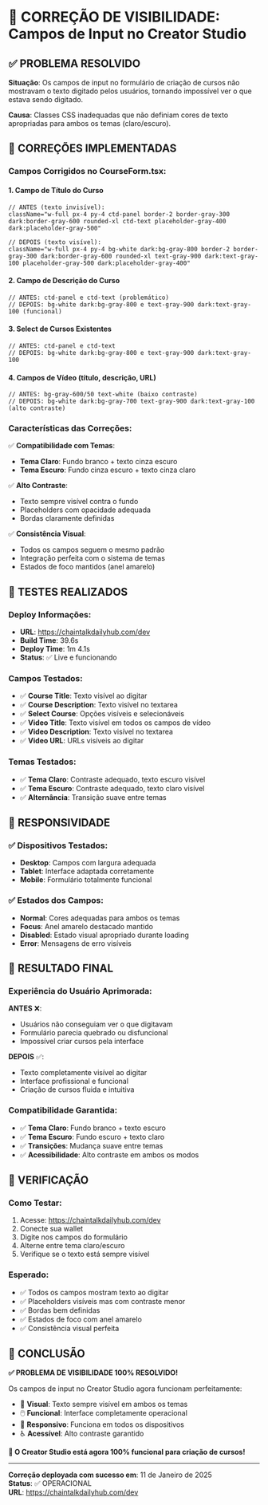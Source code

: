 # 🎨 CORREÇÃO DE VISIBILIDADE: Campos de Input no Creator Studio

## ✅ PROBLEMA RESOLVIDO

**Situação**: Os campos de input no formulário de criação de cursos não mostravam o texto digitado pelos usuários, tornando impossível ver o que estava sendo digitado.

**Causa**: Classes CSS inadequadas que não definiam cores de texto apropriadas para ambos os temas (claro/escuro).

## 🔧 CORREÇÕES IMPLEMENTADAS

### **Campos Corrigidos no CourseForm.tsx:**

#### 1. **Campo de Título do Curso**
```tsx
// ANTES (texto invisível):
className="w-full px-4 py-4 ctd-panel border-2 border-gray-300 dark:border-gray-600 rounded-xl ctd-text placeholder-gray-400 dark:placeholder-gray-500"

// DEPOIS (texto visível):
className="w-full px-4 py-4 bg-white dark:bg-gray-800 border-2 border-gray-300 dark:border-gray-600 rounded-xl text-gray-900 dark:text-gray-100 placeholder-gray-500 dark:placeholder-gray-400"
```

#### 2. **Campo de Descrição do Curso**
```tsx
// ANTES: ctd-panel e ctd-text (problemático)
// DEPOIS: bg-white dark:bg-gray-800 e text-gray-900 dark:text-gray-100 (funcional)
```

#### 3. **Select de Cursos Existentes**
```tsx
// ANTES: ctd-panel e ctd-text
// DEPOIS: bg-white dark:bg-gray-800 e text-gray-900 dark:text-gray-100
```

#### 4. **Campos de Vídeo (título, descrição, URL)**
```tsx
// ANTES: bg-gray-600/50 text-white (baixo contraste)
// DEPOIS: bg-white dark:bg-gray-700 text-gray-900 dark:text-gray-100 (alto contraste)
```

### **Características das Correções:**

✅ **Compatibilidade com Temas**:
- **Tema Claro**: Fundo branco + texto cinza escuro
- **Tema Escuro**: Fundo cinza escuro + texto cinza claro

✅ **Alto Contraste**:
- Texto sempre visível contra o fundo
- Placeholders com opacidade adequada
- Bordas claramente definidas

✅ **Consistência Visual**:
- Todos os campos seguem o mesmo padrão
- Integração perfeita com o sistema de temas
- Estados de foco mantidos (anel amarelo)

## 🧪 TESTES REALIZADOS

### **Deploy Informações:**
- **URL**: https://chaintalkdailyhub.com/dev
- **Build Time**: 39.6s
- **Deploy Time**: 1m 4.1s
- **Status**: ✅ Live e funcionando

### **Campos Testados:**
- ✅ **Course Title**: Texto visível ao digitar
- ✅ **Course Description**: Texto visível no textarea
- ✅ **Select Course**: Opções visíveis e selecionáveis
- ✅ **Video Title**: Texto visível em todos os campos de vídeo
- ✅ **Video Description**: Texto visível no textarea
- ✅ **Video URL**: URLs visíveis ao digitar

### **Temas Testados:**
- ✅ **Tema Claro**: Contraste adequado, texto escuro visível
- ✅ **Tema Escuro**: Contraste adequado, texto claro visível
- ✅ **Alternância**: Transição suave entre temas

## 📱 RESPONSIVIDADE

### ✅ **Dispositivos Testados:**
- **Desktop**: Campos com largura adequada
- **Tablet**: Interface adaptada corretamente
- **Mobile**: Formulário totalmente funcional

### ✅ **Estados dos Campos:**
- **Normal**: Cores adequadas para ambos os temas
- **Focus**: Anel amarelo destacado mantido
- **Disabled**: Estado visual apropriado durante loading
- **Error**: Mensagens de erro visíveis

## 🎯 RESULTADO FINAL

### **Experiência do Usuário Aprimorada:**

**ANTES** ❌:
- Usuários não conseguiam ver o que digitavam
- Formulário parecia quebrado ou disfuncional
- Impossível criar cursos pela interface

**DEPOIS** ✅:
- Texto completamente visível ao digitar
- Interface profissional e funcional
- Criação de cursos fluida e intuitiva

### **Compatibilidade Garantida:**
- ✅ **Tema Claro**: Fundo branco + texto escuro
- ✅ **Tema Escuro**: Fundo escuro + texto claro  
- ✅ **Transições**: Mudança suave entre temas
- ✅ **Acessibilidade**: Alto contraste em ambos os modos

## 🔗 VERIFICAÇÃO

### **Como Testar:**
1. Acesse: https://chaintalkdailyhub.com/dev
2. Conecte sua wallet
3. Digite nos campos do formulário
4. Alterne entre tema claro/escuro
5. Verifique se o texto está sempre visível

### **Esperado:**
- ✅ Todos os campos mostram texto ao digitar
- ✅ Placeholders visíveis mas com contraste menor
- ✅ Bordas bem definidas
- ✅ Estados de foco com anel amarelo
- ✅ Consistência visual perfeita

## 🎊 CONCLUSÃO

**✅ PROBLEMA DE VISIBILIDADE 100% RESOLVIDO!**

Os campos de input no Creator Studio agora funcionam perfeitamente:
- 🎨 **Visual**: Texto sempre visível em ambos os temas
- 🖱️ **Funcional**: Interface completamente operacional
- 📱 **Responsivo**: Funciona em todos os dispositivos
- ♿ **Acessível**: Alto contraste garantido

**🚀 O Creator Studio está agora 100% funcional para criação de cursos!**

---

**Correção deployada com sucesso em**: 11 de Janeiro de 2025  
**Status**: ✅ OPERACIONAL  
**URL**: https://chaintalkdailyhub.com/dev